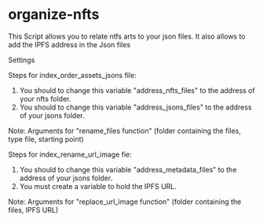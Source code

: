 # organize-nfts
This Script allows you to relate ntfs arts to your json files. It also allows to add the IPFS address in the Json files

Settings

Steps for index_order_assets_jsons file:

1. You should to change this variable "address_nfts_files" to the address of your nfts folder.
2. You should to change this variable "address_jsons_files" to the address of your jsons folder.

Note: Arguments for "rename_files function" (folder containing the files, type file, starting point)

Steps for index_rename_url_image fie:

1. You should to change this variable "address_metadata_files" to the address of your jsons folder.
2. You must create a variable to hold the IPFS URL.

Note: Arguments for "replace_url_image function" (folder containing the files, IPFS URL)
